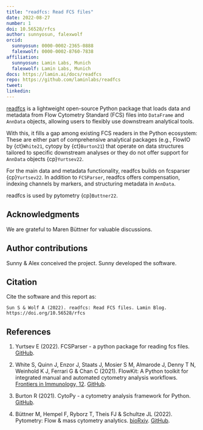 ```yaml
---
title: "readfcs: Read FCS files"
date: 2022-08-27
number: 1
doi: 10.56528/rfcs
author: sunnyosun, falexwolf
orcid:
  sunnyosun: 0000-0002-2365-0888
  falexwolf: 0000-0002-8760-7838
affiliation:
  sunnyosun: Lamin Labs, Munich
  falexwolf: Lamin Labs, Munich
docs: https://lamin.ai/docs/readfcs
repo: https://github.com/laminlabs/readfcs
tweet:
linkedin:
---
```


[readfcs](https://lamin.ai/docs/readfcs) is a lightweight open-source Python package that loads data and metadata from Flow Cytometry Standard (FCS) files into `DataFrame` and `AnnData` objects, allowing users to flexibly use downstream analytical tools.

With this, it fills a gap among existing FCS readers in the Python ecosystem: These are either part of comprehensive analytical packages (e.g., FlowIO by {ct}`White21`, cytopy by {ct}`Burton21`) that operate on data structures tailored to specific downstream analyses or they do not offer support for `AnnData` objects {cp}`Yurtsev22`.

For the main data and metadata functionality, readfcs builds on fcsparser {cp}`Yurtsev22`.
In addition to `FCSParser`, readfcs offers compensation, indexing channels by markers, and structuring metadata in `AnnData`.

readfcs is used by pytometry {cp}`Buttner22`.

## Acknowledgments

We are grateful to Maren Büttner for valuable discussions.

## Author contributions

Sunny & Alex conceived the project.
Sunny developed the software.

## Citation

Cite the software and this report as:

```
Sun S & Wolf A (2022). readfcs: Read FCS files. Lamin Blog. https://doi.org/10.56528/rfcs
```

## References

<ol>

<li id="Yurtsev22">

Yurtsev E (2022). FCSParser - a python package for reading fcs files. [GitHub](https://github.com/eyurtsev/fcsparser).

</li><li id="White21">

White S, Quinn J, Enzor J, Staats J, Mosier S M, Almarode J, Denny T N, Weinhold K J, Ferrari G & Chan C (2021). FlowKit: A Python toolkit for integrated manual and automated cytometry analysis workflows. [Frontiers in Immunology, 12](https://doi.org/10.3389/fimmu.2021.768541). [GitHub](https://github.com/whitews/flowio).

</li><li id="Burton21">

Burton R (2021). CytoPy - a cytometry analysis framework for Python. [GitHub](https://github.com/burtonrj/CytoPy).

</li><li id="Buttner22">

Büttner M, Hempel F, Ryborz T, Theis FJ & Schultze JL (2022). Pytometry: Flow & mass cytometry analytics. [bioRxiv](https://doi.org/10.1101/2022.10.10.511546). [GitHub](https://github.com/buettnerlab/pytometry).

</li>

</ol>

